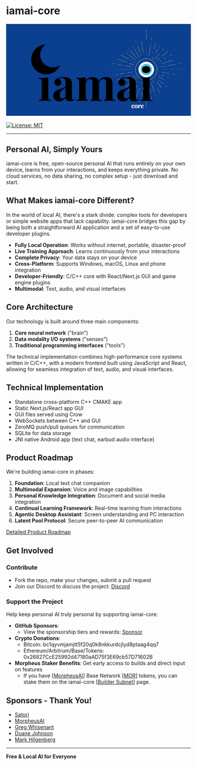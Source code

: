 # iamai-core
<img width="600" alt="iamai_logo_2" src="iamai-core-logo-bkg-908x451.png" />

[![License: MIT](https://img.shields.io/badge/license-MIT-blue.svg)](https://opensource.org/licenses/MIT)

----

## Personal AI, Simply Yours

iamai-core is free, open-source personal AI that runs entirely on your own device, learns from your interactions, and keeps everything private. No cloud services, no data sharing, no complex setup - just download and start.

## What Makes iamai-core Different?

In the world of local AI, there's a stark divide: complex tools for developers or simple website apps that lack capability. iamai-core bridges this gap by being both a straightforward AI application and a set of easy-to-use developer plugins.

- **Fully Local Operation**: Works without internet, portable, disaster-proof
- **Live Training Approach**: Learns continuously from your interactions
- **Complete Privacy**: Your data stays on your device
- **Cross-Platform**: Supports Windows, macOS, Linux and phone integration
- **Developer-Friendly**: C/C++ core with React/Next.js GUI and game engine plugins
- **Multimodal**: Text, audio, and visual interfaces

## Core Architecture

Our technology is built around three main components:
1. **Core neural network** ("brain")
2. **Data modality I/O systems** ("senses")
3. **Traditional programming interfaces** ("tools")

The technical implementation combines high-performance core systems written in C/C++, with a modern frontend built using JavaScript and React, allowing for seamless integration of text, audio, and visual interfaces.

## Technical Implementation

- Standalone cross-platform C++ CMAKE app
- Static Next.js/React app GUI
- GUI files served using Crow
- WebSockets between C++ and GUI
- ZeroMQ push/pull queues for communication
- SQLite for data storage
- JNI native Android app (text chat, earbud audio interface)

## Product Roadmap

We're building iamai-core in phases:

1. **Foundation**: Local text chat companion
2. **Multimodal Expansion**: Voice and image capabilities
3. **Personal Knowledge Integration**: Document and social media integration
4. **Continual Learning Framework**: Real-time learning from interactions
5. **Agentic Desktop Assistant**: Screen understanding and PC interaction
6. **Latent Pool Protocol**: Secure peer-to-peer AI communication

[Detailed Product Roadmap](roadmap.md)

## Get Involved

### Contribute

- Fork the repo, make your changes, submit a pull request
- Join our Discord to discuss the project: [Discord](https://discord.gg/6TdQR7Ht3U)

### Support the Project

Help keep personal AI truly personal by supporting iamai-core:

- **GitHub Sponsors**:
  - View the sponsorship tiers and rewards: [Sponsor](https://github.com/sponsors/iamai-core) 
- **Crypto Donations**:
  - Bitcoin: bc1qyvmjamjtt5f20q0k8nkkurdcjlyd8ptaag4qq7
  - Ethereum/Arbitrum/Base/Tokens: 0x26827CcE25992d47180aAD75f3E69cb57D71602B
- **Morpheus Staker Benefits**: Get early access to builds and direct input on features
  - If you have [[MorpheusAI](https://mor.org)] Base Network [[MOR](https://app.uniswap.org/explore/tokens/base/0x7431ada8a591c955a994a21710752ef9b882b8e3)] tokens, you can stake them on the iamai-core [[Builder Subnet](https://dashboard.mor.org/#/builders/0x4501d4e79230adce800ff26e5d2e2ae061f1e54da8508fe17dd1462388fb8373?chain=8453&network=mainnet)] page.

## Sponsors - Thank You!
- [Satori](https://satorinet.io)
- [MorpheusAI](https://mor.org)
- [Greg Whisenant](https://www.linkedin.com/in/greg-whisenant-305705)
- [Duane Johnson](https://github.com/canadaduane)
- [Mark Hilgenberg⁩](https://warpcast.com/hilgi)

---

**Free & Local AI for Everyone**
